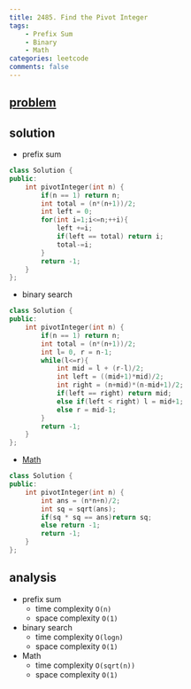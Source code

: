 ```yaml
---
title: 2485. Find the Pivot Integer
tags:
    - Prefix Sum
    - Binary 
    - Math
categories: leetcode
comments: false
---
```


## [problem](https://leetcode.com/problems/find-the-pivot-integer/)

## solution
- prefix sum
```c++
class Solution {
public:
    int pivotInteger(int n) {
        if(n == 1) return n;
        int total = (n*(n+1))/2;
        int left = 0;
        for(int i=1;i<=n;++i){
            left +=i;
            if(left == total) return i;
            total-=i;
        }
        return -1;
    }
};
```
- binary search
```c++
class Solution {
public:
    int pivotInteger(int n) {
        if(n == 1) return n;
        int total = (n*(n+1))/2;
        int l= 0, r = n-1;
        while(l<=r){
            int mid = l + (r-l)/2;
            int left = ((mid+1)*mid)/2;
            int right = (n+mid)*(n-mid+1)/2;
            if(left == right) return mid;
            else if(left < right) l = mid+1;
            else r = mid-1;
        }
        return -1;
    }
};
```
- [Math](https://leetcode.com/problems/find-the-pivot-integer/discuss/2851954/O(sqrt(n))-oror-Simple-Maths-proof)
```c++
class Solution {
public:
    int pivotInteger(int n) {
        int ans = (n*n+n)/2;
        int sq = sqrt(ans);
        if(sq * sq == ans)return sq;
        else return -1;
        return -1;
    }
};
```
## analysis
- prefix sum
    - time complexity `O(n)`
    - space complexity `O(1)`
- binary search
    - time complexity `O(logn)`
    - space complexity `O(1)`
- Math
    - time complexity `O(sqrt(n))`
    - space complexity `O(1)`